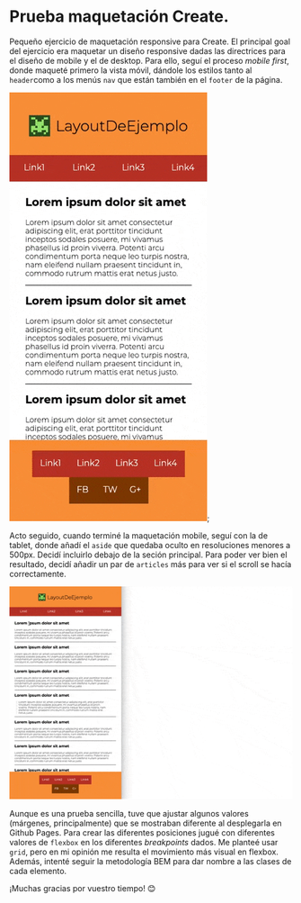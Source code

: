 # Prueba maquetación Create.

Pequeño ejercicio de maquetación responsive para Create. El principal goal del ejercicio era maquetar un diseño responsive dadas las directrices para el diseño de mobile y el de desktop. Para ello, seguí el proceso _mobile first_, donde maqueté primero la vista móvil, dándole los estilos tanto al `header`como a los menús `nav` que están también en el `footer` de la página.

![Maquetación móvil](https://github.com/miriamschaefer/create/blob/main/imgs/mobile.gif?raw=true);

Acto seguido, cuando terminé la maquetación mobile, seguí con la de tablet, donde añadí el `aside` que quedaba oculto en resoluciones menores a 500px. Decidí incluirlo debajo de la seción principal. Para poder ver bien el resultado, decidí añadir un par de `articles` más para ver si el scroll se hacía correctamente.

![Maquetación tablet y desk](https://github.com/miriamschaefer/create/blob/main/imgs/tablet-desk.gif?raw=true)

Aunque es una prueba sencilla, tuve que ajustar algunos valores (márgenes, principalmente) que se mostraban diferente al desplegarla en Github Pages. Para crear las diferentes posiciones jugué con diferentes valores de `flexbox` en los diferentes _breakpoints_ dados. Me planteé usar `grid`, pero en mi opinión me resulta el movimiento más visual en flexbox. Además, intenté seguir la metodología BEM para dar nombre a las clases de cada elemento.

¡Muchas gracias por vuestro tiempo! 😊
